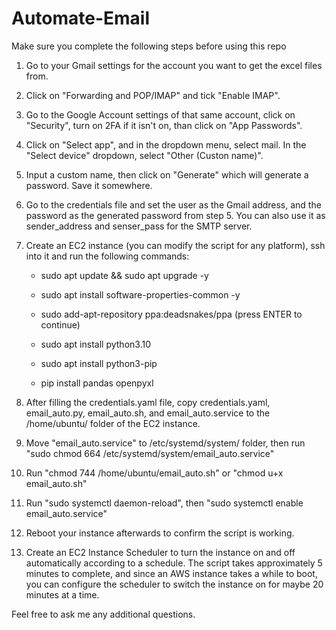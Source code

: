 # Automate-Email

Make sure you complete the following steps before using this repo

1. Go to your Gmail settings for the account you want to get the excel files from.

2. Click on "Forwarding and POP/IMAP" and tick "Enable IMAP".

3. Go to the Google Account settings of that same account, click on "Security", turn on 2FA if it isn't on, than click on "App Passwords".

4. Click on "Select app", and in the dropdown menu, select mail. In the "Select device" dropdown, select "Other (Custon name)".

5. Input a custom name, then click on "Generate" which will generate a password. Save it somewhere.

6. Go to the credentials file and set the user as the Gmail address, and the password as the generated password from step 5. You can also use it as sender_address and senser_pass for the SMTP server.

7. Create an EC2 instance (you can modify the script for any platform), ssh into it and run the following commands:

   - sudo apt update && sudo apt upgrade -y

   - sudo apt install software-properties-common -y

   - sudo add-apt-repository ppa:deadsnakes/ppa (press ENTER to continue)

   - sudo apt install python3.10

   - sudo apt install python3-pip

   - pip install pandas openpyxl

8. After filling the credentials.yaml file, copy credentials.yaml, email_auto.py, email_auto.sh, and email_auto.service to the /home/ubuntu/ folder of the EC2 instance.

9. Move "email_auto.service" to /etc/systemd/system/ folder, then run "sudo chmod 664 /etc/systemd/system/email_auto.service"

10. Run "chmod 744 /home/ubuntu/email_auto.sh" or "chmod u+x email_auto.sh"

11. Run "sudo systemctl daemon-reload", then "sudo systemctl enable email_auto.service"

12. Reboot your instance afterwards to confirm the script is working.

13. Create an EC2 Instance Scheduler to turn the instance on and off automatically according to a schedule. The script takes approximately 5 minutes to complete, and since an AWS instance takes a while to boot, you can configure the scheduler to switch the instance on for maybe 20 minutes at a time.

Feel free to ask me any additional questions.

